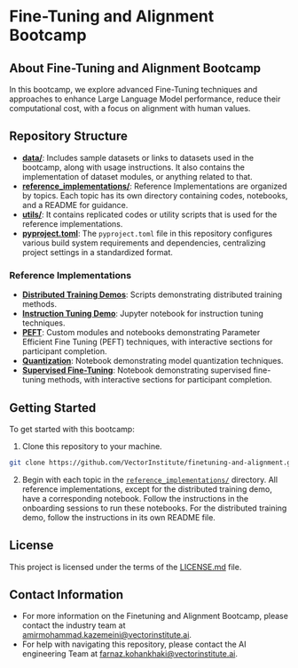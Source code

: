 # Fine-Tuning and Alignment Bootcamp

## About Fine-Tuning and Alignment Bootcamp

In this bootcamp, we explore advanced Fine-Tuning techniques and approaches to enhance Large Language Model performance, reduce their computational cost, with a focus on alignment with human values.


## Repository Structure
- [**data/**](./data/): Includes sample datasets or links to datasets used in the bootcamp, along with usage instructions. It also contains the implementation of dataset modules, or anything related to that.
- [**reference_implementations/**](./reference_implementations/): Reference Implementations are organized by topics. Each topic has its own directory containing codes, notebooks, and a README for guidance.
- [**utils/**](./utils/): It contains replicated codes or utility scripts that is used for the reference implementations.
- [**pyproject.toml**](./pyproject.toml): The `pyproject.toml` file in this repository configures various build system requirements and dependencies, centralizing project settings in a standardized format.

### Reference Implementations
- [**Distributed Training Demos**](./reference_implementations/distributed_demos/): Scripts demonstrating distributed training methods.
- [**Instruction Tuning Demo**](./reference_implementations/instruction_tuning_demo/): Jupyter notebook for instruction tuning techniques. 
- [**PEFT**](./reference_implementations/peft/): Custom modules and notebooks demonstrating Parameter Efficient Fine Tuning (PEFT) techniques, with interactive sections for participant completion.
- [**Quantization**](./reference_implementations/quantization/): Notebook demonstrating model quantization techniques. 
- [**Supervised Fine-Tuning**](./reference_implementations/supervised_finetuning/): Notebook demonstrating supervised fine-tuning methods, with interactive sections for participant completion.



## Getting Started

To get started with this bootcamp:
1. Clone this repository to your machine.
```bash
git clone https://github.com/VectorInstitute/finetuning-and-alignment.git
```
2. Begin with each topic in the [`reference_implementations/`](./reference_implementations) directory. All reference implementations, except for the distributed training demo, have a corresponding notebook. Follow the instructions in the onboarding sessions to run these notebooks. For the distributed training demo, follow the instructions in its own README file.

## License
This project is licensed under the terms of the [LICENSE.md](./LICENSE.md) file.

<!-- ## Contribution
*Add appropriate CONTRIBUTING.md for this bootcamp in the main directory.*
To get started with contributing to our project, please read our [CONTRIBUTING.md] guide.  -->

## Contact Information
- For more information on the Finetuning and Alignment Bootcamp, please contact the industry team at amirmohammad.kazemeini@vectorinstitute.ai.
- For help with navigating this repository, please contact the AI engineering Team at farnaz.kohankhaki@vectorinstitute.ai.